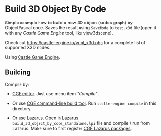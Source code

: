 # Build 3D Object By Code

Simple example how to build a new 3D object (nodes graph) by ObjectPascal code.
Saves the result using `SaveNode` to `test.x3d` file (open it with
any _Castle Game Engine_ tool, like view3dscene).

Check out https://castle-engine.io/vrml_x3d.php
for a complete list of supported X3D nodes.

Using [Castle Game Engine](https://castle-engine.io/).

## Building

Compile by:

- [CGE editor](https://castle-engine.io/manual_editor.php). Just use menu item _"Compile"_.

- Or use [CGE command-line build tool](https://castle-engine.io/build_tool). Run `castle-engine compile` in this directory.

- Or use [Lazarus](https://www.lazarus-ide.org/). Open in Lazarus `build_3d_object_by_code_standalone.lpi` file and compile / run from Lazarus. Make sure to first register [CGE Lazarus packages](https://castle-engine.io/lazarus).

